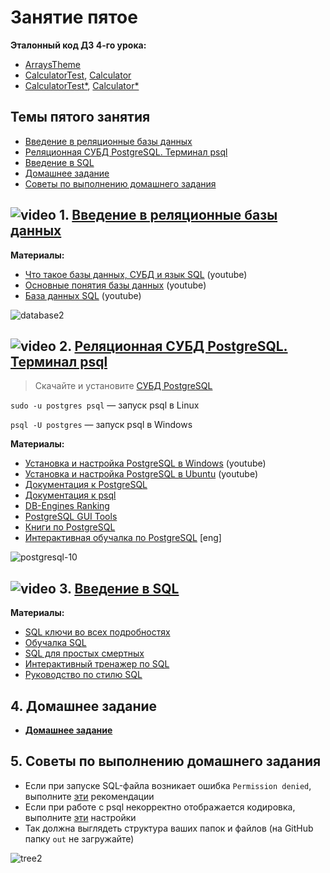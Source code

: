 # Занятие пятое

**Эталонный код ДЗ 4-го урока:**
- [ArraysTheme](https://drive.google.com/file/d/1eGOIp7FJ2e-hCxyzLofI0XvDfIj-f7xP/view?usp=sharing)
- [CalculatorTest](https://drive.google.com/file/d/1KUHnC5k5e3Jv0cQeXUyLHbNPGgxB6qwT/view?usp=sharing), [Calculator](https://drive.google.com/file/d/1AoLJlPgtJFsh3-NjylTCjxfVWacroPof/view?usp=sharing)
- [CalculatorTest*](https://drive.google.com/file/d/1uUHVlfNdkfAl9LdG9Bd_ff0XtLNIGL2L/view?usp=sharing), [Calculator*](https://drive.google.com/file/d/1tbRorYRoYLovekaHerV6yh8dGR8FFTY7/view?usp=sharing)

## Темы пятого занятия
- [Введение в реляционные базы данных](#1)
- [Реляционная СУБД PostgreSQL. Терминал psql](#2)
- [Введение в SQL](#3)
- [Домашнее задание](#4)
- [Советы по выполнению домашнего задания](#5)

## ![video](https://user-images.githubusercontent.com/29703461/81982928-d556fb00-9632-11ea-9794-ea198832d674.png) <a name="1">1. [Введение в реляционные базы данных](https://drive.google.com/file/d/16JpQcAwKyhFQkh0D6et2RMVXx2fUFBkc/view?usp=sharing)</a>

**Материалы:**
- [Что такое базы данных, СУБД и язык SQL](https://youtu.be/GbogxIMRy-o) (youtube)
- [Основные понятия базы данных](https://youtu.be/pHjGiwhitwQ) (youtube)
- [База данных SQL](https://youtu.be/kUFDvZVETKM) (youtube)

![database2](https://user-images.githubusercontent.com/29703461/40881632-64b2d3a4-66d4-11e8-842e-366d29c783f2.png)

## ![video](https://user-images.githubusercontent.com/29703461/81982928-d556fb00-9632-11ea-9794-ea198832d674.png) <a name="2">2. [Реляционная СУБД PostgreSQL. Терминал psql](https://drive.google.com/file/d/1GQulzZEjzfvbOVcK7rXagprbpkMm0rg5/view?usp=sharing)</a>
> Скачайте и установите [СУБД PostgreSQL](https://www.postgresql.org/download)

`sudo -u postgres psql` — запуск psql в Linux

`psql -U postgres` — запуск psql в Windows 

**Материалы:**
- [Установка и настройка PostgreSQL в Windows](https://youtu.be/oEi5IUgxaU0) (youtube)
- [Установка и настройка PostgreSQL в Ubuntu](https://youtu.be/Y6df2liHjlg) (youtube)
- [Документация к PostgreSQL](https://postgrespro.ru/docs/postgresql/15/index)
- [Документация к psql](https://postgrespro.ru/docs/postgresql/15/app-psql) 
- [DB-Engines Ranking](https://db-engines.com/en/ranking)
- [PostgreSQL GUI Tools](https://wiki.postgresql.org/wiki/Community_Guide_to_PostgreSQL_GUI_Tools)
- [Книги по PostgreSQL](https://postgrespro.ru/education/books)
- [Интерактивная обучалка по PostgreSQL](https://www.pgexercises.com/) [eng]

![postgresql-10](https://user-images.githubusercontent.com/29703461/40881654-c0325af6-66d4-11e8-9a40-b7de3fb24f7b.png)

## ![video](https://user-images.githubusercontent.com/29703461/81982928-d556fb00-9632-11ea-9794-ea198832d674.png) <a name="3">3. [Введение в SQL](https://drive.google.com/file/d/1NTxcqFXVFgEHcQGNhX8GkchXgdvFs-g3/view?usp=sharing)</a>

**Материалы:**
- [SQL ключи во всех подробностях](https://habr.com/company/oleg-bunin/blog/348172/)
- [Обучалка SQL](http://www.sql-ex.ru/)
- [SQL для простых смертных](https://ozon.ru/t/8pK5ZEl)
- [Интерактивный тренажер по SQL](https://stepik.org/course/63054/promo)
- [Руководство по стилю SQL](https://www.sqlstyle.guide/ru/)

## <a name="4">4. Домашнее задание</a>
- [**Домашнее задание**](https://docs.google.com/document/d/1f7JXmsZ0ZF7ECw814GzgG7BcpEDZvhbO8vBbWbiab3w/edit?usp=sharing)

## <a name="5">5. Советы по выполнению домашнего задания</a>
- Если при запуске SQL-файла возникает ошибка `Permission denied`, выполните [эти](https://dba.stackexchange.com/questions/29767/permission-denied-in-file-trying-to-import) рекомендации
- Если при работе с psql некорректно отображается кодировка, выполните [эти](https://iu5bmstu.ru/index.php?title=PostgreSQL_-_%D0%9A%D0%B8%D1%80%D0%B8%D0%BB%D0%BB%D0%B8%D1%86%D0%B0_%D0%B2_psql_%D0%BF%D0%BE%D0%B4_Windows) настройки
- Так должна выглядеть структура ваших папок и файлов (на GitHub папку `out` не загружайте)

![tree2](https://user-images.githubusercontent.com/29703461/169653431-2077ee1a-1d57-4c60-95cf-47e5701febd4.png)
